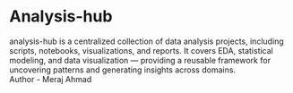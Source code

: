 # Analysis-hub
analysis-hub is a centralized collection of data analysis projects, including scripts, notebooks, visualizations, and reports. It covers EDA, statistical modeling, and data visualization — providing a reusable framework for uncovering patterns and generating insights across domains.
<br>
Author - Meraj Ahmad
